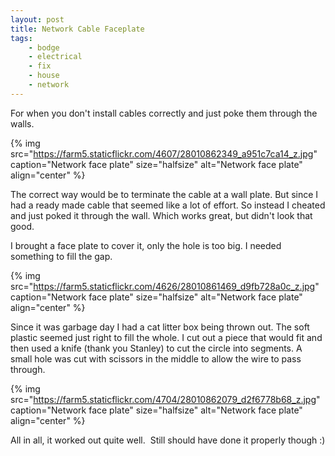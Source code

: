 ```yaml
---
layout: post
title: Network Cable Faceplate
tags:
    - bodge
    - electrical
    - fix
    - house
    - network
---
```


For when you don't install cables correctly and just poke them through the walls.

{% img src="https://farm5.staticflickr.com/4607/28010862349_a951c7ca14_z.jpg" caption="Network face plate" size="halfsize" alt="Network face plate" align="center" %}

The correct way would be to terminate the cable at a wall plate. But since I had a ready made cable that seemed like a lot of effort. So instead I cheated and just poked it through the wall. Which works great, but didn't look that good.

I brought a face plate to cover it, only the hole is too big. I needed something to fill the gap.

{% img src="https://farm5.staticflickr.com/4626/28010861469_d9fb728a0c_z.jpg" caption="Network face plate" size="halfsize" alt="Network face plate" align="center" %}

Since it was garbage day I had a cat litter box being thrown out. The soft plastic seemed just right to fill the whole. I cut out a piece that would fit and then used a knife (thank you Stanley) to cut the circle into segments. A small hole was cut with scissors in the middle to allow the wire to pass through.

{% img src="https://farm5.staticflickr.com/4704/28010862079_d2f6778b68_z.jpg" caption="Network face plate" size="halfsize" alt="Network face plate" align="center" %}

All in all, it worked out quite well.  Still should have done it properly though :)

 